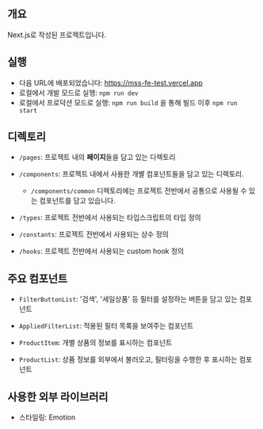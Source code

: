 ## 개요

Next.js로 작성된 프로젝트입니다.

## 실행

- 다음 URL에 배포되었습니다: https://mss-fe-test.vercel.app
- 로컬에서 개발 모드로 실행: `npm run dev`
- 로컬에서 프로덕션 모드로 실행: `npm run build` 을 통해 빌드 이후 `npm run start`

## 디렉토리

- `/pages`: 프로젝트 내의 **페이지**들을 담고 있는 디렉토리

- `/components`: 프로젝트 내에서 사용한 개별 컴포넌트들을 담고 있는 디렉토리.

  - `/components/common` 디렉토리에는 프로젝트 전반에서 공통으로 사용될 수 있는 컴포넌트를 담고 있습니다.

- `/types`: 프로젝트 전반에서 사용되는 타입스크립트의 타입 정의

- `/constants`: 프로젝트 전반에서 사용되는 상수 정의

- `/hooks`: 프로젝트 전반에서 사용되는 custom hook 정의

## 주요 컴포넌트

- `FilterButtonList`: '검색', '세일상품' 등 필터를 설정하는 버튼을 담고 있는 컴포넌트

- `AppliedFilterList`: 적용된 필터 목록을 보여주는 컴포넌트

- `ProductItem`: 개별 상품의 정보를 표시하는 컴포넌트

- `ProductList`: 상품 정보를 외부에서 불러오고, 필터링을 수행한 후 표시하는 컴포넌트

## 사용한 외부 라이브러리

- 스타일링: Emotion
